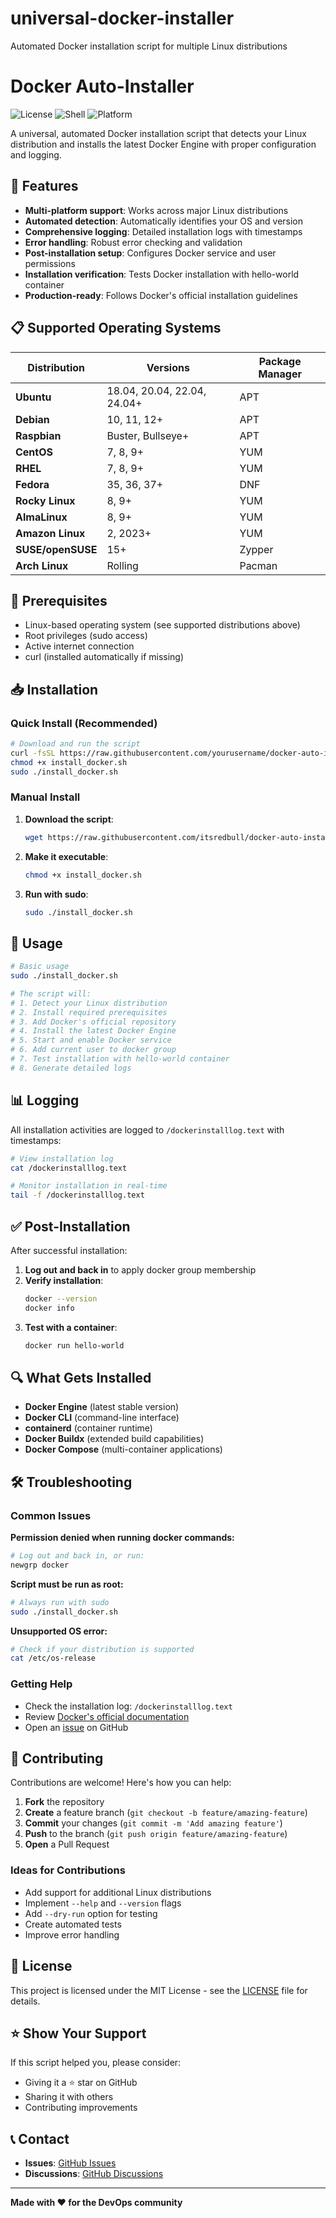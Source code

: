 # universal-docker-installer
Automated Docker installation script for multiple Linux distributions
# Docker Auto-Installer

![License](https://img.shields.io/badge/license-MIT-blue.svg)
![Shell](https://img.shields.io/badge/shell-bash-green.svg)
![Platform](https://img.shields.io/badge/platform-linux-lightgrey.svg)

A universal, automated Docker installation script that detects your Linux distribution and installs the latest Docker Engine with proper configuration and logging.

## 🚀 Features

- **Multi-platform support**: Works across major Linux distributions
- **Automated detection**: Automatically identifies your OS and version
- **Comprehensive logging**: Detailed installation logs with timestamps
- **Error handling**: Robust error checking and validation
- **Post-installation setup**: Configures Docker service and user permissions
- **Installation verification**: Tests Docker installation with hello-world container
- **Production-ready**: Follows Docker's official installation guidelines

## 📋 Supported Operating Systems

| Distribution | Versions | Package Manager |
|--------------|----------|-----------------|
| **Ubuntu** | 18.04, 20.04, 22.04, 24.04+ | APT |
| **Debian** | 10, 11, 12+ | APT |
| **Raspbian** | Buster, Bullseye+ | APT |
| **CentOS** | 7, 8, 9+ | YUM |
| **RHEL** | 7, 8, 9+ | YUM |
| **Fedora** | 35, 36, 37+ | DNF |
| **Rocky Linux** | 8, 9+ | YUM |
| **AlmaLinux** | 8, 9+ | YUM |
| **Amazon Linux** | 2, 2023+ | YUM |
| **SUSE/openSUSE** | 15+ | Zypper |
| **Arch Linux** | Rolling | Pacman |

## 🔧 Prerequisites

- Linux-based operating system (see supported distributions above)
- Root privileges (sudo access)
- Active internet connection
- curl (installed automatically if missing)

## 📥 Installation

### Quick Install (Recommended)

```bash
# Download and run the script
curl -fsSL https://raw.githubusercontent.com/yourusername/docker-auto-installer/main/install_docker.sh -o install_docker.sh
chmod +x install_docker.sh
sudo ./install_docker.sh
```

### Manual Install

1. **Download the script**:
   ```bash
   wget https://raw.githubusercontent.com/itsredbull/docker-auto-installer/main/install_docker.sh
   ```

2. **Make it executable**:
   ```bash
   chmod +x install_docker.sh
   ```

3. **Run with sudo**:
   ```bash
   sudo ./install_docker.sh
   ```

## 📝 Usage

```bash
# Basic usage
sudo ./install_docker.sh

# The script will:
# 1. Detect your Linux distribution
# 2. Install required prerequisites
# 3. Add Docker's official repository
# 4. Install the latest Docker Engine
# 5. Start and enable Docker service
# 6. Add current user to docker group
# 7. Test installation with hello-world container
# 8. Generate detailed logs
```

## 📊 Logging

All installation activities are logged to `/dockerinstalllog.text` with timestamps:

```bash
# View installation log
cat /dockerinstalllog.text

# Monitor installation in real-time
tail -f /dockerinstalllog.text
```

## ✅ Post-Installation

After successful installation:

1. **Log out and back in** to apply docker group membership
2. **Verify installation**:
   ```bash
   docker --version
   docker info
   ```
3. **Test with a container**:
   ```bash
   docker run hello-world
   ```

## 🔍 What Gets Installed

- **Docker Engine** (latest stable version)
- **Docker CLI** (command-line interface)
- **containerd** (container runtime)
- **Docker Buildx** (extended build capabilities)
- **Docker Compose** (multi-container applications)

## 🛠️ Troubleshooting

### Common Issues

**Permission denied when running docker commands:**
```bash
# Log out and back in, or run:
newgrp docker
```

**Script must be run as root:**
```bash
# Always run with sudo
sudo ./install_docker.sh
```

**Unsupported OS error:**
```bash
# Check if your distribution is supported
cat /etc/os-release
```

### Getting Help

- Check the installation log: `/dockerinstalllog.text`
- Review [Docker's official documentation](https://docs.docker.com/)
- Open an [issue](https://github.com/itsredbull/docker-auto-installer/issues) on GitHub

## 🤝 Contributing

Contributions are welcome! Here's how you can help:

1. **Fork** the repository
2. **Create** a feature branch (`git checkout -b feature/amazing-feature`)
3. **Commit** your changes (`git commit -m 'Add amazing feature'`)
4. **Push** to the branch (`git push origin feature/amazing-feature`)
5. **Open** a Pull Request

### Ideas for Contributions

- Add support for additional Linux distributions
- Implement `--help` and `--version` flags
- Add `--dry-run` option for testing
- Create automated tests
- Improve error handling

## 📜 License

This project is licensed under the MIT License - see the [LICENSE](LICENSE) file for details.

## ⭐ Show Your Support

If this script helped you, please consider:
- Giving it a ⭐ star on GitHub
- Sharing it with others
- Contributing improvements

## 📞 Contact

- **Issues**: [GitHub Issues](https://github.com/itsredbull/docker-auto-installer/issues)
- **Discussions**: [GitHub Discussions](https://github.com/itsredbull/docker-auto-installer/discussions)

---

**Made with ❤️ for the DevOps community**
